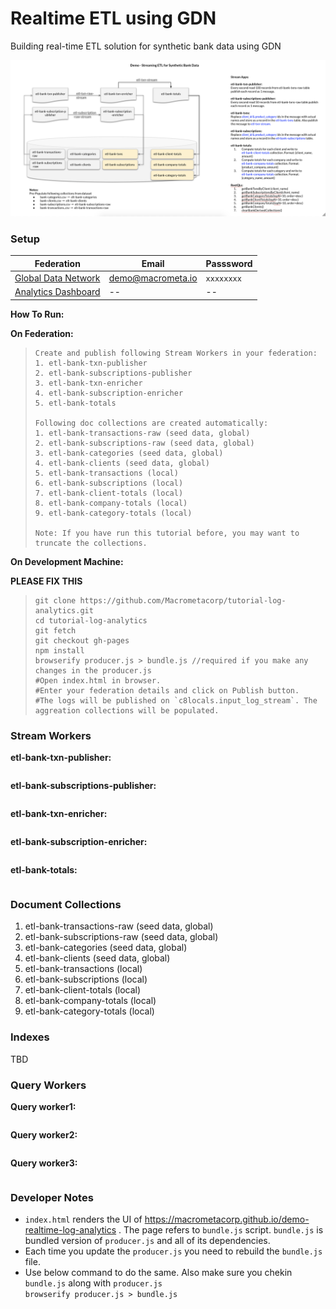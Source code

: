 # Realtime ETL using GDN

Building real-time ETL solution for synthetic bank data using GDN

![realtime-etl.png](realtime-etl.png)

### Setup

| **Federation** | **Email** | **Passsword** |
|------------|----------|--------------|
| [Global Data Network](https://gdn.paas.macrometa.io/) | demo@macrometa.io | `xxxxxxxx`| 
| [Analytics Dashboard](https://dashboards.poc.macrometa.io/d/tWcKbZ8Mz/demo-realtime-log-analytics?orgId=1) | -- | -- |

**How To Run:**

**On Federation:**
> ```
> Create and publish following Stream Workers in your federation:
> 1. etl-bank-txn-publisher
> 2. etl-bank-subscriptions-publisher
> 3. etl-bank-txn-enricher
> 4. etl-bank-subscription-enricher
> 5. etl-bank-totals
> 
> Following doc collections are created automatically:
> 1. etl-bank-transactions-raw (seed data, global)
> 2. etl-bank-subscriptions-raw (seed data, global)
> 3. etl-bank-categories (seed data, global)
> 4. etl-bank-clients (seed data, global)
> 5. etl-bank-transactions (local)
> 6. etl-bank-subscriptions (local)
> 7. etl-bank-client-totals (local)
> 8. etl-bank-company-totals (local)
> 9. etl-bank-category-totals (local)
> 
> Note: If you have run this tutorial before, you may want to truncate the collections.
> ```

**On Development Machine:**

**PLEASE FIX THIS**
> ```
> git clone https://github.com/Macrometacorp/tutorial-log-analytics.git
> cd tutorial-log-analytics
> git fetch
> git checkout gh-pages
> npm install
> browserify producer.js > bundle.js //required if you make any changes in the producer.js
> #Open index.html in browser.
> #Enter your federation details and click on Publish button. 
> #The logs will be published on `c8locals.input_log_stream`. The aggreation collections will be populated.
> ```

### Stream Workers

**etl-bank-txn-publisher:**
```

```

**etl-bank-subscriptions-publisher:**
```

```

**etl-bank-txn-enricher:**
```

```

**etl-bank-subscription-enricher:**
```

```

**etl-bank-totals:**
```

```


### Document Collections

1. etl-bank-transactions-raw (seed data, global)
2. etl-bank-subscriptions-raw (seed data, global)
3. etl-bank-categories (seed data, global)
4. etl-bank-clients (seed data, global)
5. etl-bank-transactions (local)
6. etl-bank-subscriptions (local)
7. etl-bank-client-totals (local)
8. etl-bank-company-totals (local)
9. etl-bank-category-totals (local)

### Indexes

TBD

### Query Workers

**Query worker1:**
```

```

**Query worker2:**
```

```

**Query worker3:**
```

```


### Developer Notes

* `index.html` renders the UI of https://macrometacorp.github.io/demo-realtime-log-analytics . The page refers to `bundle.js` script. `bundle.js` is bundled version of `producer.js` and all of its dependencies.
* Each time you update the `producer.js` you need to rebuild the `bundle.js` file.<br/>
* Use below command to do the same. Also make sure you chekin `bundle.js` along with `producer.js`<br/>
`browserify producer.js > bundle.js`



